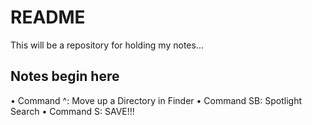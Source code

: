 # README
This will be a repository for holding my notes...

## Notes begin here
•  Command ^: Move up a Directory in Finder
•  Command SB: Spotlight Search
•  Command S: SAVE!!!